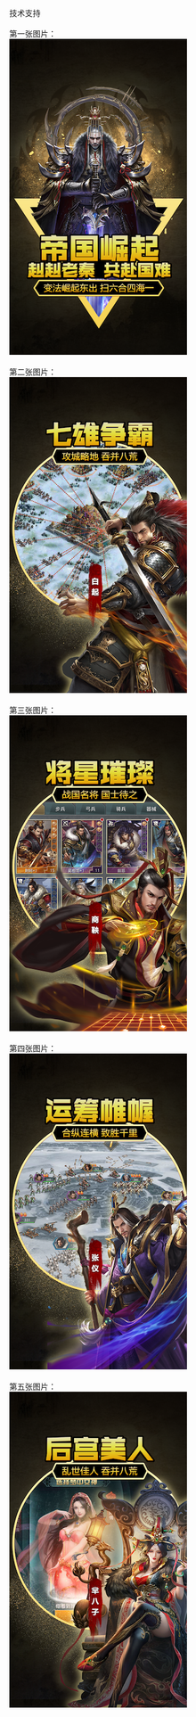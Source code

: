 技术支持</br></br>
第一张图片：</br>
![](https://github.com/nanzaix/nanzai/blob/fhly/1.png?raw=true)</br></br>
第二张图片：</br>
![](https://github.com/nanzaix/nanzai/blob/fhly/2.png?raw=true)</br></br>
第三张图片：</br>
![](https://github.com/nanzaix/nanzai/blob/fhly/3.png?raw=true)</br></br>
第四张图片：</br>
![](https://github.com/nanzaix/nanzai/blob/fhly/4.png?raw=true)</br></br>
第五张图片：</br>
![](https://github.com/nanzaix/nanzai/blob/fhly/5.png?raw=true)</br></br>
